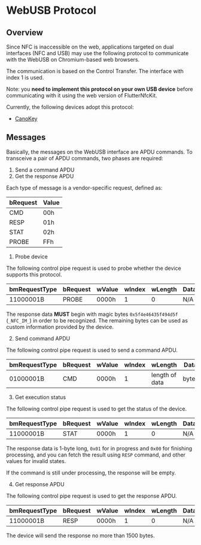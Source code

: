 # WebUSB Protocol

## Overview

Since NFC is inaccessible on the web, applications targeted on dual interfaces (NFC and USB)
may use the following protocol to communicate with the WebUSB on Chromium-based web browsers.

The communication is based on the Control Transfer. The interface with index 1 is used.

Note: you **need to implement this protocol on your own USB device** before communicating with it using the web version of FlutterNfcKit.

Currently, the following devices adopt this protocol:

* [CanoKey](https://www.canokeys.org/)

## Messages

Basically, the messages on the WebUSB interface are APDU commands.
To transceive a pair of APDU commands, two phases are required:

1. Send a command APDU
2. Get the response APDU

Each type of message is a vendor-specific request, defined as:

| bRequest | Value |
| -------- | ----- |
| CMD      | 00h   |
| RESP     | 01h   |
| STAT     | 02h   |
| PROBE    | FFh   |

1. Probe device

The following control pipe request is used to probe whether the device supports this protocol.

| bmRequestType | bRequest | wValue | wIndex | wLength | Data |
| ------------- | -------- | ------ | ------ | ------- | ---- |
| 11000001B     | PROBE    | 0000h  | 1      | 0       | N/A  |

The response data **MUST** begin with magic bytes `0x5f4e46435f494d5f` (`_NFC_IM_`) in order to be recognized.
The remaining bytes can be used as custom information provided by the device.

2. Send command APDU

The following control pipe request is used to send a command APDU.

| bmRequestType | bRequest | wValue | wIndex | wLength        | Data  |
| ------------- | -------- | ------ | ------ | -------------- | ----- |
| 01000001B     | CMD      | 0000h  | 1      | length of data | bytes |

3. Get execution status

The following control pipe request is used to get the status of the device.

| bmRequestType | bRequest | wValue | wIndex | wLength | Data |
| ------------- | -------- | ------ | ------ | ------- | ---- |
| 11000001B     | STAT     | 0000h  | 1      | 0       | N/A  |

The response data is 1-byte long, `0x01` for in progress and `0x00` for finishing processing,
and you can fetch the result using `RESP` command, and other values for invalid states.

If the command is still under processing, the response will be empty.

4. Get response APDU

The following control pipe request is used to get the response APDU.

| bmRequestType | bRequest | wValue | wIndex | wLength | Data |
| ------------- | -------- | ------ | ------ | ------- | ---- |
| 11000001B     | RESP     | 0000h  | 1      | 0       | N/A  |

The device will send the response no more than 1500 bytes.
